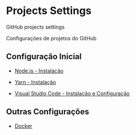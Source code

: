 # Projects Settings

GitHub projects settings

Configurações de projetos do GitHub

## Configuração Inicial

- [Node.js - Instalação](nodejs/nodejs.md)

- [Yarn - Instalação](yarn/yarn.md)

- [Visual Studio Code - Instalação e Configuração](visual-studio-code/visual-studio-code.md)

## Outras Configurações

- [Docker](docker/docker.md)
